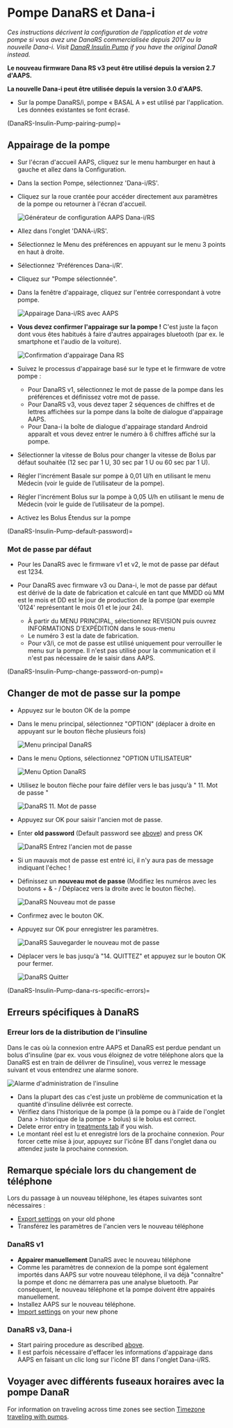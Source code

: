 # Pompe DanaRS et Dana-i

*Ces instructions décrivent la configuration de l’application et de votre pompe si vous avez une DanaRS commercialisée depuis 2017 ou la nouvelle Dana-i. Visit [DanaR Insulin Pump](./DanaR-Insulin-Pump.md) if you have the original DanaR instead.*

**Le nouveau firmware Dana RS v3 peut être utilisé depuis la version 2.7 d'AAPS.**

**La nouvelle Dana-i peut être utilisée depuis la version 3.0 d'AAPS.**

* Sur la pompe DanaRS/i, pompe « BASAL A » est utilisé par l'application. Les données existantes se font écrasé.

(DanaRS-Insulin-Pump-pairing-pump)=

## Appairage de la pompe

* Sur l'écran d'accueil AAPS, cliquez sur le menu hamburger en haut à gauche et allez dans la Configuration.
* Dans la section Pompe, sélectionnez 'Dana-i/RS'.
* Cliquez sur la roue crantée pour accéder directement aux paramètres de la pompe ou retourner à l'écran d'accueil.
    
    ![Générateur de configuration AAPS Dana-i/RS](../images/DanaRS_i_ConfigB.png)

* Allez dans l'onglet 'DANA-i/RS'.

* Sélectionnez le Menu des préférences en appuyant sur le menu 3 points en haut à droite. 
* Sélectionnez 'Préférences Dana-i/R'.
* Cliquez sur "Pompe sélectionnée".
* Dans la fenêtre d'appairage, cliquez sur l'entrée correspondant à votre pompe.
    
    ![Appairage Dana-i/RS avec AAPS](../images/DanaRS_i_Pairing.png)

* **Vous devez confirmer l'appairage sur la pompe !** C'est juste la façon dont vous êtes habitués à faire d'autres appairages bluetooth (par ex. le smartphone et l'audio de la voiture).
    
    ![Confirmation d'appairage Dana RS](../images/DanaRS_Pairing.png)

* Suivez le processus d'appairage basé sur le type et le firmware de votre pompe :
    
    * Pour DanaRS v1, sélectionnez le mot de passe de la pompe dans les préférences et définissez votre mot de passe.
    * Pour DanaRS v3, vous devez taper 2 séquences de chiffres et de lettres affichées sur la pompe dans la boîte de dialogue d'appairage AAPS.
    * Pour Dana-i la boîte de dialogue d'appairage standard Android apparaît et vous devez entrer le numéro à 6 chiffres affiché sur la pompe.

* Sélectionner la vitesse de Bolus pour changer la vitesse de Bolus par défaut souhaitée (12 sec par 1 U, 30 sec par 1 U ou 60 sec par 1 U).

* Régler l'incrément Basale sur pompe à 0,01 U/h en utilisant le menu Médecin (voir le guide de l’utilisateur de la pompe).
* Régler l'incrément Bolus sur la pompe à 0,05 U/h en utilisant le menu de Médecin (voir le guide de l’utilisateur de la pompe).
* Activez les Bolus Étendus sur la pompe

(DanaRS-Insulin-Pump-default-password)=

### Mot de passe par défaut

* Pour les DanaRS avec le firmware v1 et v2, le mot de passe par défaut est 1234.
* Pour DanaRS avec firmware v3 ou Dana-i, le mot de passe par défaut est dérivé de la date de fabrication et calculé en tant que MMDD où MM est le mois et DD est le jour de production de la pompe (par exemple '0124' représentant le mois 01 et le jour 24).
    
    * À partir du MENU PRINCIPAL, sélectionnez REVISION puis ouvrez INFORMATIONS D'EXPÉDITION dans le sous-menu
    * Le numéro 3 est la date de fabrication. 
    * Pour v3/i, ce mot de passe est utilisé uniquement pour verrouiller le menu sur la pompe. Il n'est pas utilisé pour la communication et il n'est pas nécessaire de le saisir dans AAPS.

(DanaRS-Insulin-Pump-change-password-on-pump)=

## Changer de mot de passe sur la pompe

* Appuyez sur le bouton OK de la pompe
* Dans le menu principal, sélectionnez "OPTION" (déplacer à droite en appuyant sur le bouton flèche plusieurs fois)
    
    ![Menu principal DanaRS](../images/DanaRSPW_01_MainMenu.png)

* Dans le menu Options, sélectionnez "OPTION UTILISATEUR"
    
    ![Menu Option DanaRS](../images/DanaRSPW_02_OptionMenu.png)

* Utilisez le bouton flèche pour faire défiler vers le bas jusqu'à " 11. Mot de passe "
    
    ![DanaRS 11. Mot de passe](../images/DanaRSPW_03_11PW.png)

* Appuyez sur OK pour saisir l'ancien mot de passe.

* Enter **old password** (Default password see [above](#DanaRS-Insulin-Pump-default-password)) and press OK
    
    ![DanaRS Entrez l'ancien mot de passe](../images/DanaRSPW_04_11PWenter.png)

* Si un mauvais mot de passe est entré ici, il n'y aura pas de message indiquant l'échec !

* Définissez un **nouveau mot de passe** (Modifiez les numéros avec les boutons + & - / Déplacez vers la droite avec le bouton flèche).
    
    ![DanaRS Nouveau mot de passe](../images/DanaRSPW_05_PWnew.png)

* Confirmez avec le bouton OK.

* Appuyez sur OK pour enregistrer les paramètres.
    
    ![DanaRS Sauvegarder le nouveau mot de passe](../images/DanaRSPW_06_PWnewSave.png)

* Déplacer vers le bas jusqu'à "14. QUITTEZ" et appuyez sur le bouton OK pour fermer.
    
    ![DanaRS Quitter](../images/DanaRSPW_07_Exit.png)

(DanaRS-Insulin-Pump-dana-rs-specific-errors)=

## Erreurs spécifiques à DanaRS

### Erreur lors de la distribution de l'insuline

Dans le cas où la connexion entre AAPS et DanaRS est perdue pendant un bolus d'insuline (par ex. vous vous éloignez de votre téléphone alors que la DanaRS est en train de délivrer de l'insuline), vous verrez le message suivant et vous entendrez une alarme sonore.

![Alarme d'administration de l'insuline](../images/DanaRS_Error_bolus.png)

* Dans la plupart des cas c'est juste un problème de communication et la quantité d'insuline délivrée est correcte.
* Vérifiez dans l'historique de la pompe (à la pompe ou à l'aide de l'onglet Dana > historique de la pompe > bolus) si le bolus est correct.
* Delete error entry in [treatments tab](#screens-bolus-carbs) if you wish.
* Le montant réel est lu et enregistré lors de la prochaine connexion. Pour forcer cette mise à jour, appuyez sur l'icône BT dans l'onglet dana ou attendez juste la prochaine connexion.

## Remarque spéciale lors du changement de téléphone

Lors du passage à un nouveau téléphone, les étapes suivantes sont nécessaires :

* [Export settings](../Maintenance/ExportImportSettings.md) on your old phone
* Transférez les paramètres de l'ancien vers le nouveau téléphone

### DanaRS v1

* **Appairer manuellement** DanaRS avec le nouveau téléphone
* Comme les paramètres de connexion de la pompe sont également importés dans AAPS sur votre nouveau téléphone, il va déjà "connaître" la pompe et donc ne démarrera pas une analyse bluetooth. Par conséquent, le nouveau téléphone et la pompe doivent être appairés manuellement.
* Installez AAPS sur le nouveau téléphone.
* [Import settings](../Maintenance/ExportImportSettings.md) on your new phone

### DanaRS v3, Dana-i

* Start pairing procedure as described [above](#DanaRS-Insulin-Pump-pairing-pump).
* Il est parfois nécessaire d'effacer les informations d'appairage dans AAPS en faisant un clic long sur l'icône BT dans l'onglet Dana-i/RS.

## Voyager avec différents fuseaux horaires avec la pompe DanaR

For information on traveling across time zones see section [Timezone traveling with pumps](#timezone-traveling-danarv2-danars).